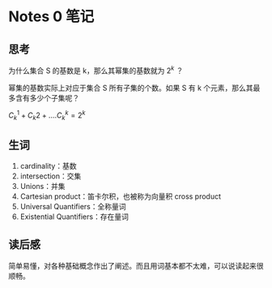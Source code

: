# Notes 0 笔记

## 思考

为什么集合 S 的基数是 k，那么其幂集的基数就为 $2^k$ ？

幂集的基数实际上对应于集合 S 所有子集的个数。如果 S 有 k 个元素，那么其最多含有多少个子集呢？

$C_k^{1}+C_k{2}+....C_k^{k}=2^k$

## 生词

1. cardinality：基数
2. intersection：交集
3. Unions：并集
4. Cartesian product：笛卡尔积，也被称为向量积 cross product
5. Universal Quantifiers：全称量词
6. Existential Quantifiers：存在量词

## 读后感

简单易懂，对各种基础概念作出了阐述。而且用词基本都不太难，可以说读起来很顺畅。
